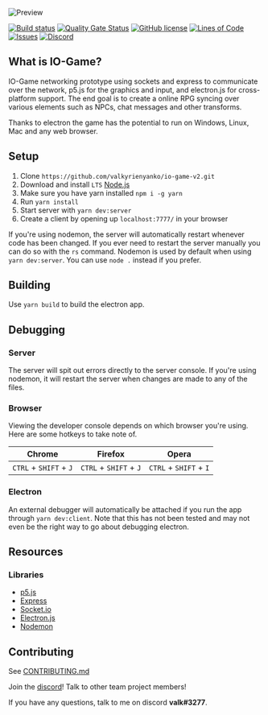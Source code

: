 ![Preview](https://i.imgur.com/a4xPtfI.png)

[![Build status](https://ci.appveyor.com/api/projects/status/uwamqaupefdfe3ho?svg=true)](https://ci.appveyor.com/project/valkyrienyanko/io-game)
[![Quality Gate Status](https://sonarcloud.io/api/project_badges/measure?project=valkyrienyanko_io-game&metric=alert_status)](https://sonarcloud.io/dashboard?id=valkyrienyanko_io-game)
[![GitHub license](https://img.shields.io/github/license/valkyrienyanko/io-game?color=brightgreen)](https://github.com/valkyrienyanko/io-game/blob/master/LICENSE)
[![Lines of Code](https://sonarcloud.io/api/project_badges/measure?project=valkyrienyanko_io-game&metric=ncloc)](https://sonarcloud.io/dashboard?id=valkyrienyanko_io-game)
[![Issues](https://img.shields.io/github/issues/valkyrienyanko/io-game)](https://github.com/valkyrienyanko/io-game/issues)
[![Discord](https://img.shields.io/discord/453710350454620160.svg)](https://discordapp.com/invite/N9QVxbM)

## What is IO-Game?

IO-Game networking prototype using sockets and express to communicate over the network, p5.js for the graphics and input, and electron.js for cross-platform support. The end goal is to create a online RPG syncing over various elements such as NPCs, chat messages and other transforms.

Thanks to electron the game has the potential to run on Windows, Linux, Mac and any web browser.

## Setup

1. Clone `https://github.com/valkyrienyanko/io-game-v2.git`
2. Download and install `LTS` [Node.js](https://nodejs.org/en/)
3. Make sure you have yarn installed `npm i -g yarn`
4. Run `yarn install`
5. Start server with `yarn dev:server`
6. Create a client by opening up `localhost:7777/` in your browser

If you're using nodemon, the server will automatically restart whenever code has been changed. If you ever need to restart the server manually you can do so with the `rs` command.
Nodemon is used by default when using `yarn dev:server`. You can use `node .` instead if you prefer.

## Building

Use `yarn build` to build the electron app.

## Debugging

### Server
The server will spit out errors directly to the server console. If you're using nodemon, it will restart the server when changes are made to any of the files.

### Browser
Viewing the developer console depends on which browser you're using. Here are some hotkeys to take note of.

| Chrome                 | Firefox               | Opera                  |
| ---------------------- | --------------------- | ---------------------- |
| `CTRL` + `SHIFT` + `J` | `CTRL` + `SHIFT` + `J`| `CTRL` + `SHIFT` + `I` |

### Electron
An external debugger will automatically be attached if you run the app through `yarn dev:client`. Note that this has not been tested and may not even be the right way to go about debugging electron.

## Resources

### Libraries
- [p5.js](https://p5js.org/reference/)
- [Express](https://expressjs.com/en/api.html)
- [Socket.io](https://socket.io/docs/)
- [Electron.js](https://electronjs.org/docs)
- [Nodemon](https://github.com/remy/nodemon/blob/master/README.md)

## Contributing
See [CONTRIBUTING.md](https://github.com/valkyrienyanko/io-game-v2/blob/master/CONTRIBUTING.md)

Join the [discord](https://discord.gg/6qVaeaN)! Talk to other team project members!

If you have any questions, talk to me on discord **valk#3277**.
